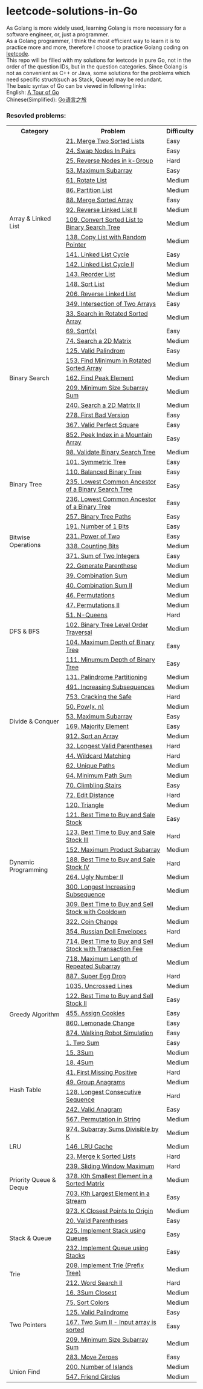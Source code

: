 # leetcode-solutions-in-Go

As Golang is more widely used, learning Golang is more necessary for a software engineer, or, just a programmer.  
As a Golang programmer, I think the most efficient way to learn it is to practice more and more, therefore I choose to practice Golang coding on [leetcode](https://leetcode.com/problemset/all/).  
This repo will be filled with my solutions for leetcode in pure Go, not in the order of the question IDs, but in the question categories. Since Golang is not as convenient as C++ or Java, some solutions for the problems which need specific struct(such as Stack, Queue) may be redundant.  
The basic syntax of Go can be viewed in following links:  
English: [A Tour of Go](https://tour.golang.org/)  
Chinese(Simplified): [Go语言之旅](https://tour.go-zh.org/welcome/1)

### Resovled problems:
<table>
    <tr>
        <th>Category</th>
        <th>Problem</th>
        <th>Difficulty</th>
    </tr>
    <tr>
        <td rowspan="17">Array & Linked List</td>
    </tr>
    <tr>
        <td><a href="https://leetcode.com/problems/merge-two-sorted-lists">21. Merge Two Sorted Lists</a></td>
        <td>Easy</td>
    </tr>
    <tr>
        <td><a href="https://leetcode.com/problems/swap-nodes-in-pairs">24. Swap Nodes In Pairs</a></td>
        <td>Easy</td>
    </tr>
    <tr>
        <td><a href="https://leetcode.com/problems/reverse-nodes-in-k-group">25. Reverse Nodes in k-Group</a></td>
        <td>Hard</td>
    </tr>
    <tr>
        <td><a href="https://leetcode.com/problems/maximum-subarray">53. Maximum Subarray</a></td>
        <td>Easy</td>
    </tr>
    <tr>
        <td><a href="https://leetcode.com/problems/rotate-list">61. Rotate List</a></td>
        <td>Medium</td>
    </tr>
    <tr>
        <td><a href="https://leetcode.com/problems/partition-list">86. Partition List</a></td>
        <td>Medium</td>
    </tr>
    <tr>
        <td><a href="https://leetcode.com/problems/merge-sorted-array">88. Merge Sorted Array</a></td>
        <td>Easy</td>
    </tr>
    <tr>
        <td><a href="https://leetcode.com/problems/reverse-linked-list-ii">92. Reverse Linked List II</a></td>
        <td>Medium</td>
    </tr>
    <tr>
        <td><a href="https://leetcode.com/problems/convert-sorted-list-to-binary-search-tree">109. Convert Sorted List to Binary Search Tree</a></td>
        <td>Medium</td>
    </tr>
    <tr>
        <td><a href="https://leetcode.com/problems/copy-list-with-random-pointer">138. Copy List with Random Pointer</a></td>
        <td>Medium</td>
    </tr>
    <tr>
        <td><a href="https://leetcode.com/problems/linked-list-cycle">141. Linked List Cycle</a></td>
        <td>Easy</td>
    </tr>
    <tr>
        <td><a href="https://leetcode.com/problems/linked-list-cycle-ii">142. Linked List Cycle II</a></td>
        <td>Medium</td>
    </tr>
    <tr>
        <td><a href="https://leetcode.com/problems/reorder-list">143. Reorder List</a></td>
        <td>Medium</td>
    </tr>
    <tr>
        <td><a href="https://leetcode.com/problems/sort-list">148. Sort List</a></td>
        <td>Medium</td>
    </tr>
    <tr>
        <td><a href="https://leetcode.com/problems/linked-list-cycle-ii">206. Reverse Linked List</a></td>
        <td>Medium</td>
    </tr>
    <tr>
        <td><a href="https://leetcode.com/problems/intersection-of-two-arrays">349. Intersection of Two Arrays</a></td>
        <td>Easy</td>
    </tr>
    <tr>
        <td rowspan="12">Binary Search</td>
    </tr>
    <tr>
        <td><a href="https://leetcode.com/problems/search-in-rotated-sorted-array">33. Search in Rotated Sorted Array</a></td>
        <td>Medium</td>
    </tr>
    <tr>
        <td><a href="https://leetcode.com/problems/sqrtx">69. Sqrt(x)</a></td>
        <td>Easy</td>
    </tr>
    <tr>
        <td><a href="https://leetcode.com/problems/search-a-2d-matrix">74. Search a 2D Matrix</a></td>
        <td>Medium</td>
    </tr>
    <tr>
        <td><a href="https://leetcode.com/problems/valid-palindrome">125. Valid Palindrom</a></td>
        <td>Easy</td>
    </tr>
    <tr>
        <td><a href="https://leetcode.com/problems/find-minimum-in-rotated-sorted-array">153. Find Minimum in Rotated Sorted Array</a></td>
        <td>Medium</td>
    </tr>
    <tr>
        <td><a href="https://leetcode.com/problems/find-peak-element">162. Find Peak Element</a></td>
        <td>Medium</td>
    </tr>
    <tr>
        <td><a href="https://leetcode.com/problems/minimum-size-subarray-sum">209. Minimum Size Subarray Sum</a></td>
        <td>Medium</td>
    </tr>
    <tr>
        <td><a href="https://leetcode.com/problems/search-a-2d-matrix-ii/">240. Search a 2D Matrix II</a></td>
        <td>Medium</td>
    </tr>
    <tr>
        <td><a href="https://leetcode.com/problems/first-bad-version">278. First Bad Version</a></td>
        <td>Easy</td>
    </tr>
    <tr>
        <td><a href="https://leetcode.com/problems/valid-perfect-square">367. Valid Perfect Square</a></td>
        <td>Easy</td>
    </tr>
    <tr>
        <td><a href="https://leetcode.com/problems/peak-index-in-a-mountain-array">852. Peek Index in a Mountain Array</a></td>
        <td>Easy</td>
    </tr>
    <tr>
        <td rowspan="7">Binary Tree</td>
    </tr>
    <tr>
        <td><a href="https://leetcode.com/problems/validate-binary-search-tree">98. Validate Binary Search Tree</a></td>
        <td>Medium</td>
    </tr>
    <tr>
        <td><a href="https://leetcode.com/problems/symmetric-tree">101. Symmetric Tree</a></td>
        <td>Easy</td>
    </tr>
    <tr>
        <td><a href="https://leetcode.com/problems/balanced-binary-tree">110. Balanced Binary Tree</a></td>
        <td>Easy</td>
    </tr>
    <tr>
        <td><a href="https://leetcode.com/problems/lowest-common-ancestor-of-a-binary-search-tree">235. Lowest Common Ancestor of a Binary Search Tree</a></td>
        <td>Easy</td>
    </tr>
    <tr>
        <td><a href="https://leetcode.com/problems/lowest-common-ancestor-of-a-binary-tree">236. Lowest Common Ancestor of a Binary Tree</a></td>
        <td>Easy</td>
    </tr>
    <tr>
        <td><a href="https://leetcode.com/problems/binary-tree-paths">257. Binary Tree Paths</a></td>
        <td>Easy</td>
    </tr>
    <tr>
        <td rowspan="5">Bitwise Operations</td>
    </tr>
    <tr>
        <td><a href="https://leetcode.com/problems/number-of-1-bits">191. Number of 1 Bits</a></td>
        <td>Easy</td>
    </tr>
    <tr>
        <td><a href="https://leetcode.com/problems/power-of-two">231. Power of Two</a></td>
        <td>Easy</td>
    </tr>
    <tr>
        <td><a href="https://leetcode.com/problems/counting-bits">338. Counting Bits</a></td>
        <td>Medium</td>
    </tr>
    <tr>
        <td><a href="https://leetcode.com/problems/sum-of-two-integers/">371. Sum of Two Integers</a></td>
        <td>Easy</td>
    </tr>
    <tr>
        <td rowspan="13">DFS & BFS</td>
    </tr>
    <tr>
        <td><a href="https://leetcode.com/problems/generate-parentheses">22. Generate Parenthese</a></td>
        <td>Medium</td>
    </tr>
    <tr>
        <td><a href="https://leetcode.com/problems/combination-sum/">39. Combination Sum</a></td>
        <td>Medium</td>
    </tr>
    <tr>
        <td><a href="https://leetcode.com/problems/combination-sum-ii/">40. Combination Sum II</a></td>
        <td>Medium</td>
    </tr>
    <tr>
        <td><a href="https://leetcode.com/problems/permutations/">46. Permutations</a></td>
        <td>Medium</td>
    </tr>
    <tr>
        <td><a href="https://leetcode.com/problems/permutations-ii/">47. Permutations II</a></td>
        <td>Medium</td>
    </tr>
        <tr>
        <td><a href="https://leetcode.com/problems/n-queens/">51. N-Queens</a></td>
        <td>Hard</td>
    </tr>
    <tr>
        <td><a href="https://leetcode.com/problems/binary-tree-level-order-traversal">102. Binary Tree Level Order Traversal</a></td>
        <td>Medium</td>
    </tr>
    <tr>
        <td><a href="https://leetcode.com/problems/maximum-depth-of-binary-tree">104. Maximum Depth of Binary Tree</a></td>
        <td>Easy</td>
    </tr>
    <tr>
        <td><a href="https://leetcode.com/problems/minimum-depth-of-binary-tree">111. Minumum Depth of Binary Tree</a></td>
        <td>Easy</td>
    </tr>
    <tr>
        <td><a href="https://leetcode.com/problems/palindrome-partitioning/">131. Palindrome Partitioning</a></td>
        <td>Medium</td>
    </tr>
    <tr>
        <td><a href="https://leetcode.com/problems/increasing-subsequences/">491. Increasing Subsequences</a></td>
        <td>Medium</td>
    </tr>
    <tr>
        <td><a href="https://leetcode.com/problems/cracking-the-safe/">753. Cracking the Safe</a></td>
        <td>Hard</td>
    </tr>
    <tr>
        <td rowspan="5">Divide & Conquer</td>
    </tr>
    <tr>
        <td><a href="https://leetcode.com/problems/powx-n">50. Pow(x, n)</a></td>
        <td>Medium</td>
    </tr>
    <tr>
        <td><a href="https://leetcode.com/problems/maximum-subarray">53. Maximum Subarray</a></td>
        <td>Easy</td>
    </tr>
    <tr>
        <td><a href="https://leetcode.com/problems/majority-element">169. Majority Element</a></td>
        <td>Easy</td>
    </tr>
    <tr>
        <td><a href="https://leetcode.com/problems/sort-an-array/">912. Sort an Array</a></td>
        <td>Medium</td>
    </tr>
    <tr>
        <td rowspan="21">Dynamic Programming</td>
    </tr>
    <tr>
        <td><a href="https://leetcode.com/problems/longest-valid-parentheses">32. Longest Valid Parentheses</a></td>
        <td>Hard</td>
    </tr>
    <tr>
        <td><a href="https://leetcode.com/problems/wildcard-matching">44. Wildcard Matching</a></td>
        <td>Hard</td>
    </tr>
    <tr>
        <td><a href="https://leetcode.com/problems/unique-paths">62. Unique Paths</a></td>
        <td>Medium</td>
    </tr>
    <tr>
        <td><a href="https://leetcode.com/problems/minimum-path-sum">64. Minimum Path Sum</a></td>
        <td>Medium</td>
    </tr>
    <tr>
        <td><a href="https://leetcode.com/problems/climbing-stairs">70. Climbling Stairs</a></td>
        <td>Easy</td>
    </tr>
    <tr>
        <td><a href="https://leetcode.com/problems/edit-distance">72. Edit Distance</a></td>
        <td>Hard</td>
    </tr>
    <tr>
        <td><a href="https://leetcode.com/problems/triangle">120. Triangle</a></td>
        <td>Medium</td>
    </tr>
    <tr>
        <td><a href="https://leetcode.com/problems/best-time-to-buy-and-sell-stock">121. Best Time to Buy and Sale Stock</a></td>
        <td>Easy</td>
    </tr>
    <tr>
        <td><a href="https://leetcode.com/problems/best-time-to-buy-and-sell-stock-iii">123. Best Time to Buy and Sale Stock III</a></td>
        <td>Hard</td>
    </tr>
    <tr>
        <td><a href="https://leetcode.com/problems/maximum-product-subarray">152. Maximum Product Subarray</a></td>
        <td>Medium</td>
    </tr>
    <tr>
        <td><a href="https://leetcode.com/problems/best-time-to-buy-and-sell-stock-iv">188. Best Time to Buy and Sale Stock IV</a></td>
        <td>Hard</td>
    </tr>
    <tr>
        <td><a href="https://leetcode.com/problems/ugly-number-ii">264. Ugly Number II</a></td>
        <td>Medium</td>
    </tr>
    <tr>
        <td><a href="https://leetcode.com/problems/longest-increasing-subsequence">300. Longest Increasing Subsequence</a></td>
        <td>Medium</td>
    </tr>
    <tr>
        <td><a href="https://leetcode.com/problems/best-time-to-buy-and-sell-stock-with-cooldown">309. Best Time to Buy and Sell Stock with Cooldown</a></td>
        <td>Medium</td>
    </tr>
    <tr>
        <td><a href="https://leetcode.com/problems/coin-change">322. Coin Change</a></td>
        <td>Medium</td>
    </tr>
    <tr>
        <td><a href="https://leetcode.com/problems/russian-doll-envelopes">354. Russian Doll Envelopes</a></td>
        <td>Hard</td>
    </tr>
    <tr>
        <td><a href="https://leetcode.com/problems/best-time-to-buy-and-sell-stock-with-transaction-fee">714. Best Time to Buy and Sell Stock with Transaction Fee</a></td>
        <td>Medium</td>
    </tr>
    <tr>
        <td><a href="https://leetcode.com/problems/maximum-length-of-repeated-subarray">718. Maximum Length of Repeated Subarray</a></td>
        <td>Medium</td>
    </tr>
    <tr>
        <td><a href="https://leetcode.com/problems/super-egg-drop">887. Super Egg Drop</a></td>
        <td>Hard</td>
    </tr>
    <tr>
        <td><a href="https://leetcode.com/problems/uncrossed-lines">1035. Uncrossed Lines</a></td>
        <td>Medium</td>
    </tr>
    <tr>
        <td rowspan="5">Greedy Algorithm</td>
    </tr>
    <tr>
        <td><a href="https://leetcode.com/problems/best-time-to-buy-and-sell-stock-ii">122. Best Time to Buy and Sell Stock II</a></td>
        <td>Easy</td>
    </tr>
    <tr>
        <td><a href="https://leetcode.com/problems/assign-cookies">455. Assign Cookies</a></td>
        <td>Easy</td>
    </tr>
    <tr>
        <td><a href="https://leetcode.com/problems/lemonade-change">860. Lemonade Change</a></td>
        <td>Easy</td>
    </tr>
    <tr>
        <td><a href="https://leetcode.com/problems/walking-robot-simulation">874. Walking Robot Simulation</a></td>
        <td>Easy</td>
    </tr>
    <tr>
        <td rowspan="10">Hash Table</td>
    </tr>
    <tr>
        <td><a href="https://leetcode.com/problems/two-sum">1. Two Sum</a></td>
        <td>Easy</td>
    </tr>
    <tr>
        <td><a href="https://leetcode.com/problems/3sum">15. 3Sum</a></td>
        <td>Medium</td>
    </tr>
    <tr>
        <td><a href="https://leetcode.com/problems/4sum">18. 4Sum</a></td>
        <td>Medium</td>
    </tr>
    <tr>
        <td><a href="https://leetcode.com/problems/first-missing-positive">41. First Missing Positive</a></td>
        <td>Hard</td>
    </tr>
    <tr>
        <td><a href="https://leetcode.com/problems/group-anagrams">49. Group Anagrams</a></td>
        <td>Medium</td>
    </tr>
    <tr>
        <td><a href="https://leetcode.com/problems/longest-consecutive-sequence">128. Longest Consecutive Sequence</a></td>
        <td>Hard</td>
    </tr>
    <tr>
        <td><a href="https://leetcode.com/problems/valid-anagram">242. Valid Anagram</a></td>
        <td>Easy</td>
    </tr>
    <tr>
        <td><a href="https://leetcode.com/problems/permutation-in-string">567. Permutation in String</a></td>
        <td>Medium</td>
    </tr>
    <tr>
        <td><a href="https://leetcode.com/problems/subarray-sums-divisible-by-k">974. Subarray Sums Divisible by K</a></td>
        <td>Medium</td>
    </tr>
    <tr>
        <td rowspan="2">LRU</td>
    </tr>
    <tr>
        <td><a href="https://leetcode.com/problems/lru-cache">146. LRU Cache</a></td>
        <td>Medium</td>
    </tr>
    <tr>
        <td rowspan="6">Priority Queue & Deque</td>
    </tr>
    <tr>
        <td><a href="https://leetcode.com/problems/merge-k-sorted-lists">23. Merge k Sorted Lists</a></td>
        <td>Hard</td>
    </tr>
    <tr>
        <td><a href="https://leetcode.com/problems/sliding-window-maximum">239. Sliding Window Maximum</a></td>
        <td>Hard</td>
    </tr>
    <tr>
        <td><a href="https://leetcode.com/problems/kth-smallest-element-in-a-sorted-matrix">378. Kth Smallest Element in a Sorted Matrix</a></td>
        <td>Medium</td>
    </tr>
    <tr>
        <td><a href="https://leetcode.com/problems/kth-largest-element-in-a-stream">703. Kth Largest Element in a Stream</a></td>
        <td>Easy</td>
    </tr>
    <tr>
        <td><a href="https://leetcode.com/problems/k-closest-points-to-origin">973. K Closest Points to Origin</a></td>
        <td>Medium</td>
    </tr>
    <tr>
        <td rowspan="4">Stack & Queue</td>
    </tr>
    <tr>
        <td><a href="https://leetcode.com/problems/valid-parentheses">20. Valid Parentheses</a></td>
        <td>Easy</td>
    </tr>
    <tr>
        <td><a href="https://leetcode.com/problems/implement-stack-using-queues">225. Implement Stack using Queues</a></td>
        <td>Easy</td>
    </tr>
    <tr>
        <td><a href="https://leetcode.com/problems/implement-queue-using-stacks">232. Implement Queue using Stacks</a></td>
        <td>Easy</td>
    </tr>
    <tr>
        <td rowspan="3">Trie</td>
    </tr>
    <tr>
        <td><a href="https://leetcode.com/problems/implement-trie-prefix-tree">208. Implement Trie (Prefix Tree)</a></td>
        <td>Medium</td>
    </tr>
    <tr>
        <td><a href="https://leetcode.com/problems/word-search-ii">212. Word Search II</a></td>
        <td>Hard</td>
    </tr>
    <tr>
        <td rowspan="7">Two Pointers</td>
    </tr>
    <tr>
        <td><a href="https://leetcode.com/problems/3sum-closest">16. 3Sum Closest</a></td>
        <td>Medium</td>
    </tr>
    <tr>
        <td><a href="https://leetcode.com/problems/sort-colors">75. Sort Colors</a></td>
        <td>Medium</td>
    </tr>
    <tr>
        <td><a href="https://leetcode.com/problems/valid-palindrome">125. Valid Palindrome</a></td>
        <td>Easy</td>
    </tr>
    <tr>
        <td><a href="https://leetcode.com/problems/two-sum-ii-input-array-is-sorted">167. Two Sum II - Input array is sorted</a></td>
        <td>Easy</td>
    </tr>
    <tr>
        <td><a href="https://leetcode.com/problems/minimum-size-subarray-sum">209. Minimum Size Subarray Sum</a></td>
        <td>Medium</td>
    </tr>
    <tr>
        <td><a href="https://leetcode.com/problems/move-zeroes">283. Move Zeroes</a></td>
        <td>Easy</td>
    </tr>
    <tr>
        <td rowspan="3">Union Find</td>
    </tr>
    <tr>
        <td><a href="https://leetcode.com/problems/number-of-islands">200. Number of Islands</a></td>
        <td>Medium</td>
    </tr>
    <tr>
        <td><a href="https://leetcode.com/problems/friend-circles">547. Friend Circles</a></td>
        <td>Medium</td>
    </tr>
</table>
